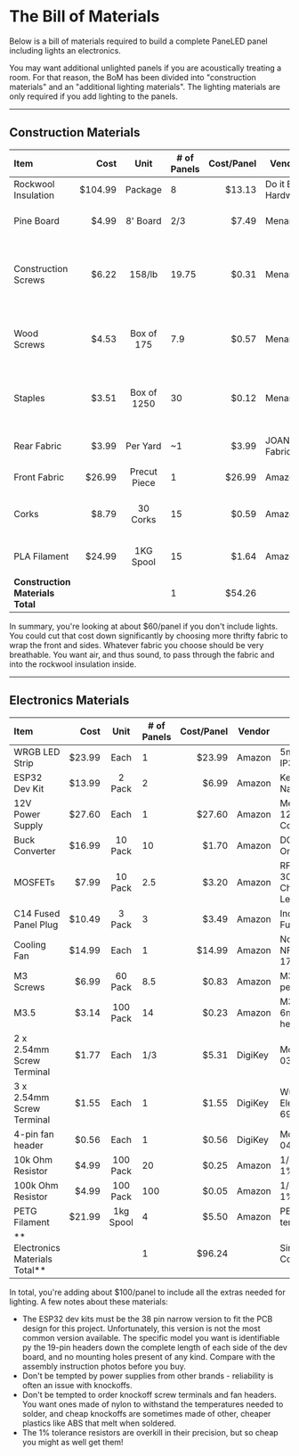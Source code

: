 # The Bill of Materials

Below is a bill of materials required to build a 
complete PaneLED panel including lights an electronics.

You may want additional unlighted panels if you are 
acoustically treating a room. For that reason, the 
BoM has been divided into "construction materials"
and an "additional lighting materials". The lighting
materials are only required if you add lighting to 
the panels.

---
## Construction Materials


| Item | Cost | Unit | # of Panels | Cost/Panel | Vendor | Details | Link |
|:-----|-----:|:-----:|-------------|----------:|--------|---------|------|
| Rockwool Insulation | $104.99 | Package | 8 | $13.13 | Do it Best Hardware | 24" x 47" size | [Link](https://www.doitbest.com/shop/building-materials/insulation-and-house-wrap/insulation/stone-wool-insulation/rockwool-safe-n-sound-r-15-24-in-x-47-in-stone-wool-insulation-8-pack?SKU=100807) |
| Pine Board | $4.99 | 8' Board | 2/3 | $7.49 | Menards | 1"x4"x8' "quality" pine | [Link](https://www.menards.com/main/building-materials/lumber-boards/boards/1-x-4-quality-pine-board/1033432/p-1444421996260-c-13115.htm?tid=8993361449512991121&ipos=2) |
| Construction Screws | $6.22 | 158/lb | 19.75 | $0.31 | Menards | #8 1 3/4" torx head screws. Use 2 per corner, 8 per panel | [Link](https://www.menards.com/main/hardware/fasteners-connectors/screws/wood-screws/midwest-fastener-reg-8-x-1-3-4-star-drive-yellow-zinc-flat-head-wood-screw-158-count/09288/p-1444439705147-c-8940.htm?tid=-9072213318210272023&ipos=2&exp=true) |
| Wood Screws | $4.53 | Box of 175 | 7.9 | $0.57 | Menards | #6 x 3/4" wood screws. Need 22 per panel | [Link](https://www.menards.com/main/hardware/fasteners-connectors/screws/wood-screws/midwest-fastener-reg-8-x-1-3-4-star-drive-yellow-zinc-flat-head-wood-screw-158-count/09288/p-1444439705147-c-8940.htm?tid=-9072213318210272023&ipos=2&exp=true) |
| Staples | $3.51 | Box of 1250 | 30 | $0.12 | Menards | 1/4" T50 Staples. Use 3-4 per foot of fabric | [Link](https://www.menards.com/main/tools/hand-tools/staplers-staples-rivet-tools/arrow-reg-t50-reg-1-4-leg-x-3-8-crown-galvanized-heavy-duty-staples-1-250-count/50424sp/p-1444424349019-c-9164.htm?tid=-3673131830712583877&ipos=20&exp=true) |
| Rear Fabric | $3.99 | Per Yard | ~1 | $3.99 | JOANN Fabric | Cheap, thin, breathable | [Link](https://www.joann.com/utility-fabric-upholstery-underlining/10173300.html) |
| Front Fabric | $26.99 | Precut Piece | 1 | $26.99 | Amazon | 100 x 146cm | [Link](https://www.amazon.com/gp/product/B09LXLGHHF) |
| Corks | $8.79 | 30 Corks | 15 | $0.59 | Amazon | #8 Straight 7/8" x 1 3/4" | [Link](https://www.amazon.com/gp/product/B0B4ZXD5L3) |
| PLA Filament | $24.99 | 1KG Spool | 15 | $1.64 | Amazon | Hatchbox True Black PLA | [Link](https://www.amazon.com/gp/product/B00J0ECR5I) |
| **Construction Materials Total** | | | 1 | $54.26 | | Single panel cost | |

In summary, you're looking at about $60/panel if you don't include lights. You could cut that cost down significantly by choosing more thrifty fabric to wrap the front and sides. Whatever fabric you choose should be very breathable. You want air, and thus sound, to pass through the fabric and into the rockwool insulation inside.

---
## Electronics Materials

| Item | Cost | Unit | # of Panels | Cost/Panel | Vendor | Details | Link |
|:-----|-----:|:-----:|-------------|----------:|--------|---------|------|
| WRGB LED Strip | $23.99 | Each | 1 | $23.99 | Amazon | 5m Cool White; IP30; 12mm | [Link](https://www.amazon.com/gp/product/B01D1I4XBY) |
| ESP32 Dev Kit | $13.99 | 2 Pack | 2 | $6.99 | Amazon | KeeYees 38PIN; Narrow Version | [Link](https://www.amazon.com/gp/product/B07QCP2451) |
| 12V Power Supply | $27.60 | Each | 1 | $27.60 | Amazon | Meanwell 12V 12.5A; Passive Cooled | [Link](https://www.amazon.com/gp/product/B00M8TBJLK)
| Buck Converter | $16.99 | 10 Pack | 10 | $1.70 | Amazon | DC/DC 3A Buck Only | [Link](https://www.amazon.com/gp/product/B07VVXF7YX) |
| MOSFETs | $7.99 | 10 Pack | 2.5 | $3.20 | Amazon | RFP30N06LE 30A 60V N-Channel Logic-Level | [Link](https://www.amazon.com/gp/product/B07CTF1JVD) |
| C14 Fused Panel Plug | $10.49 | 3 Pack | 3 | $3.49 | Amazon | Includes 10A Fuse | [Link](https://www.amazon.com/gp/product/B082ZFRV1B) |
| Cooling Fan | $14.99 | Each | 1 | $14.99 | Amazon | Noctua Redux NF-P12 PWM 1700RPM | [Link](https://www.amazon.com/gp/product/B07CG2PGY6) |
| M3 Screws | $6.99 | 60 Pack | 8.5 | $0.83 | Amazon | M3 x 6mm; 7 per panel | [Link](https://www.amazon.com/gp/product/B012TE12CY) |
| M3.5 | $3.14 | 100 Pack | 14 | $0.23 | Amazon | M3.5-0.6 x 6mm flat, cone head | [Link](https://www.amazon.com/gp/product/B00137MU5C) |
| 2 x 2.54mm Screw Terminal | $1.77 | Each | 1/3 | $5.31 | DigiKey | Molex Part# 039773002 | [Link](https://www.digikey.com/short/mvt4n27q) |
| 3 x 2.54mm Screw Terminal | $1.55 | Each | 1 | $1.55 | DigiKey | Wurth Elektronik Part# 691210910003 | [Link](https://www.digikey.com/short/mtrbfvpd) |
| 4-pin fan header | $0.56 | Each | 1 | $0.56 | DigiKey | Molex Part# 0470531000 | [Link](https://www.digikey.com/short/d5n8d2tj) |
| 10k Ohm Resistor | $4.99 | 100 Pack | 20 | $0.25 | Amazon | 1/4W metal film; 1% Tolerance | [Link](https://www.amazon.com/gp/product/B08QRJZ82J) |
| 100k Ohm Resistor | $4.99 | 100 Pack | 100 | $0.05 | Amazon | 1/4W metal film; 1% Tolerance | [Link](https://www.amazon.com/gp/product/B08QRSQB18) |
| PETG Filament | $21.99 | 1kg Spool | 4 | $5.50 | Amazon | PETG has good temp stability | [Link](https://www.amazon.com/gp/product/B07PFS4J97) |
| ** Electronics Materials Total** | | | 1 | $96.24 | | Single panel Cost | |

In total, you're adding about $100/panel to include all the extras needed for lighting. 
A few notes about these materials:

* The ESP32 dev kits must be the 38 pin narrow version to fit the PCB design
  for this project. Unfortunately, this version is not the most common version
  available. The specific model you want is identifiable py the 19-pin 
  headers down the complete length of each side of the dev board, and no mounting 
  holes present of any kind. Compare with the assembly instruction photos before you buy.
* Don't be tempted by power supplies from other brands - reliability is often an issue 
  with knockoffs.
* Don't be tempted to order knockoff screw terminals and fan headers. You want 
  ones made of nylon to withstand the temperatures needed to solder, and cheap 
  knockoffs are sometimes made of other, cheaper plastics like ABS that melt
  when soldered.
* The 1% tolerance resistors are overkill in their precision, but so cheap you 
  might as well get them!